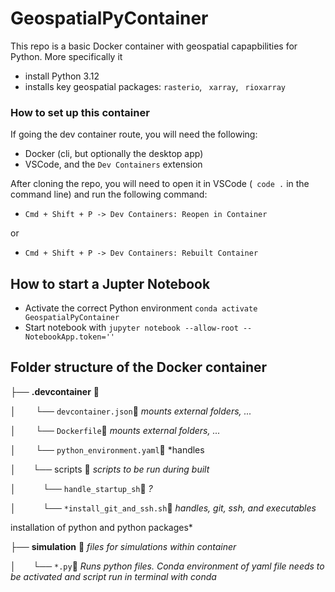 # GeospatialPyContainer

This repo is a basic Docker container with geospatial capapbilities for Python. More specifically it
- install Python 3.12
- installs key geospatial packages: `rasterio`, ` xarray`, ` rioxarray` 
### How to set up this container


If going the dev container route, you will need the following:

- Docker (cli, but optionally the desktop app)
- VSCode, and the `Dev Containers` extension

After cloning the repo, you will need to open it in VSCode (` code .` in the command line) and run the following command:

- `Cmd + Shift + P -> Dev Containers: Reopen in Container`

or

- `Cmd + Shift + P -> Dev Containers: Rebuilt Container`

## How to start a Jupter Notebook

- Activate the correct Python environment `conda activate GeospatialPyContainer`
- Start notebook with `jupyter notebook --allow-root --NotebookApp.token=''`

## Folder structure of the Docker container

├── **.devcontainer** &#x1F4C1;

│&nbsp; &nbsp; &nbsp; &nbsp; └──  `devcontainer.json`&#x1F4C4; *mounts external folders, ...*

│&nbsp; &nbsp; &nbsp; &nbsp; └──  `Dockerfile`&#x1F4C4; *mounts external folders, ...*

│&nbsp; &nbsp; &nbsp; &nbsp; └──  `python_environment.yaml`&#x1F4C4; *handles 

│&nbsp; &nbsp; &nbsp; &nbsp;└── scripts &#x1F4C1;  *scripts to be run during built*

│&nbsp; &nbsp; &nbsp;  &nbsp; &nbsp; &nbsp;└──  `handle_startup_sh`&#x1F4C4; *?*

│&nbsp; &nbsp; &nbsp; &nbsp; &nbsp; &nbsp;└──  `*install_git_and_ssh.sh`&#x1F4C4; *handles, git, ssh, and executables*


installation of python and python packages*

├── **simulation** &#x1F4C1;  *files for simulations within container*

│&nbsp; &nbsp; &nbsp; &nbsp;└──  `*.py`&#x1F4C4; *Runs python files. Conda environment of yaml file needs to be activated and script run in terminal with conda*



		


